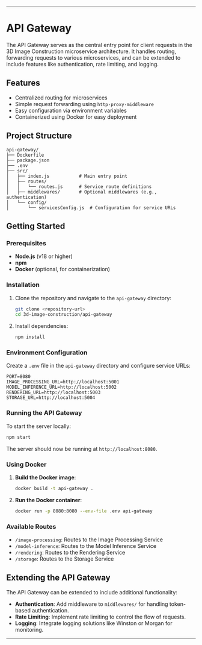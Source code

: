 
---

# API Gateway

The API Gateway serves as the central entry point for client requests in the 3D Image Construction microservice architecture. It handles routing, forwarding requests to various microservices, and can be extended to include features like authentication, rate limiting, and logging.

## Features
- Centralized routing for microservices
- Simple request forwarding using `http-proxy-middleware`
- Easy configuration via environment variables
- Containerized using Docker for easy deployment

## Project Structure
```
api-gateway/
├── Dockerfile
├── package.json
├── .env
├── src/
│   ├── index.js           # Main entry point
│   ├── routes/
│   │   └── routes.js      # Service route definitions
│   ├── middlewares/       # Optional middlewares (e.g., authentication)
│   └── config/
│       └── servicesConfig.js  # Configuration for service URLs
```

## Getting Started

### Prerequisites
- **Node.js** (v18 or higher)
- **npm**
- **Docker** (optional, for containerization)

### Installation
1. Clone the repository and navigate to the `api-gateway` directory:
   ```bash
   git clone <repository-url>
   cd 3d-image-construction/api-gateway
   ```

2. Install dependencies:
   ```bash
   npm install
   ```

### Environment Configuration
Create a `.env` file in the `api-gateway` directory and configure service URLs:
```
PORT=8080
IMAGE_PROCESSING_URL=http://localhost:5001
MODEL_INFERENCE_URL=http://localhost:5002
RENDERING_URL=http://localhost:5003
STORAGE_URL=http://localhost:5004
```

### Running the API Gateway
To start the server locally:
```bash
npm start
```

The server should now be running at `http://localhost:8080`.

### Using Docker
1. **Build the Docker image**:
   ```bash
   docker build -t api-gateway .
   ```

2. **Run the Docker container**:
   ```bash
   docker run -p 8080:8080 --env-file .env api-gateway
   ```

### Available Routes
- `/image-processing`: Routes to the Image Processing Service
- `/model-inference`: Routes to the Model Inference Service
- `/rendering`: Routes to the Rendering Service
- `/storage`: Routes to the Storage Service

## Extending the API Gateway
The API Gateway can be extended to include additional functionality:
- **Authentication**: Add middleware to `middlewares/` for handling token-based authentication.
- **Rate Limiting**: Implement rate limiting to control the flow of requests.
- **Logging**: Integrate logging solutions like Winston or Morgan for monitoring.

---